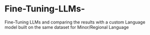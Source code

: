 # Fine-Tuning-LLMs-
Fine-Tuning LLMs and comparing the results with a custom Language model built on the same dataset for Minor/Regional Language

